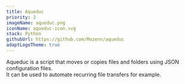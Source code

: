 ```yaml
---
title: Aqueduc
priority: 2
imageName: aqueduc.png
iconName: aqueduc-icon.svg
stack: Python
githubUrl: https://github.com/Mozenn/aqueduc
adaptLogoTheme: true
---
```


Aqueduc is a script that moves or copies files and folders using JSON configuration files.  
It can be used to automate recurring file transfers for example.
